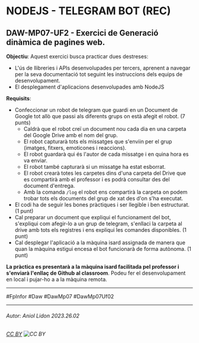 # NODEJS - TELEGRAM BOT (REC)
## DAW-MP07-UF2 - Exercici de Generació dinàmica de pagines web.
**Objectiu**: Aquest exercici busca practicar dues destreses:
+ L'ús de llibreries i APIs desenvolupades per tercers, aprenent a navegar per la seva documentació tot seguint les instruccions dels equips de desenvolupament.
+ El desplegament d'aplicacions desenvolupades amb NodeJS

**Requisits**: 
+ Confeccionar un robot de telegram que guardi en un Document de Google tot allò que passi als diferents grups on està afegit el robot. (7 punts)
    + Caldrà que el robot creï un document nou cada dia en una carpeta del Google Drive amb el nom del grup.
    + El robot capturarà tots els missatges que s'enviin per el grup (imatges, fitxers, emoticones i reaccions).
    + El robot guardarà qui és l'autor de cada missatge i en quina hora es va enviar.
    + El robot també capturarà si un missatge ha estat esborrat.
    + El robot crearà totes les carpetes dins d'una carpeta del Drive que es compartirà amb el professor i es podrà consultar des del document d'entrega.
    + Amb la comanda `/log` el robot ens compartirà la carpeta on podem trobar tots els documents del grup de xat des d'on s'ha executat.
+ El codi ha de seguir les bones pràctiques i ser llegible i ben estructurat. (1 punt)
+ Cal preparar un document que expliqui el funcionament del bot, s'expliqui com afegir-lo a un grup de telegram, s'enllaci la carpeta al drive amb tots els registres i ens expliqui les comandes disponibles. (1 punt)
+ Cal desplegar l'aplicació a la màquina isard assignada de manera que quan la màquina estigui encesa el bot funcionarà de forma autònoma. (1 punt)

**La pràctica es presentarà a la màquina isard facilitada pel professor i s'enviarà l'enllaç de Github al classroom**. Podeu fer el desenvolupament en local i pujar-ho a a la màquina remota.

---

#FpInfor #Daw #DawMp07 #DawMp07Uf02

---

###### Autor: Aniol Lidon 2023.26.02 
###### [CC BY](https://creativecommons.org/licenses/by/4.0/) ![CC BY](https://licensebuttons.net/l/by/3.0/80x15.png)
